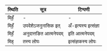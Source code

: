 | स्थिति | सूत्र | टिप्पणी |
| ----- | ------- | ------ |
| मिहँ॒ | - | - |
| मिहँ॒ | उपदेशेऽजनुनासिक इत् | अँ-इत्यस्य इत्संज्ञा |
| मिहँ॒ | अनुदात्तङित आत्मनेपदम् | इति आत्मनेपदम् |
| मिह् | तस्य लोपः | इत्संज्ञकस्य लोपः |
